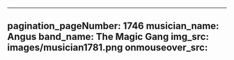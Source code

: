 ------
pagination_pageNumber: 1746
musician_name: Angus
band_name: The Magic Gang
img_src: images/musician1781.png
onmouseover_src: 
------